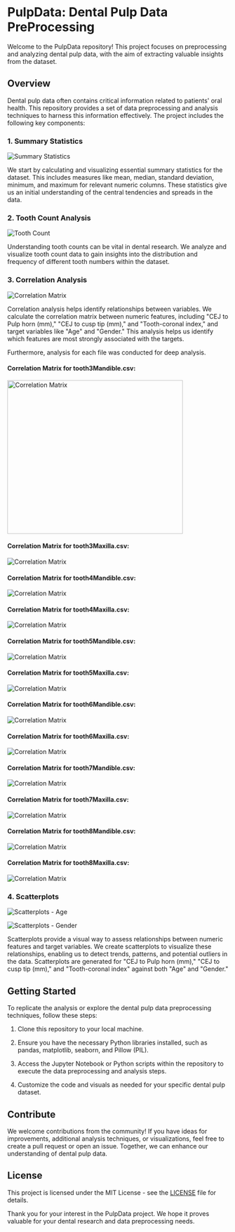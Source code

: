 # PulpData: Dental Pulp Data PreProcessing

Welcome to the PulpData repository! This project focuses on preprocessing and analyzing dental pulp data, with the aim of extracting valuable insights from the dataset.

## Overview

Dental pulp data often contains critical information related to patients' oral health. This repository provides a set of data preprocessing and analysis techniques to harness this information effectively. The project includes the following key components:

### 1. Summary Statistics

![Summary Statistics](images/summary_statistics.png)

We start by calculating and visualizing essential summary statistics for the dataset. This includes measures like mean, median, standard deviation, minimum, and maximum for relevant numeric columns. These statistics give us an initial understanding of the central tendencies and spreads in the data.

### 2. Tooth Count Analysis

![Tooth Count](images/tooth_count.png)

Understanding tooth counts can be vital in dental research. We analyze and visualize tooth count data to gain insights into the distribution and frequency of different tooth numbers within the dataset.

### 3. Correlation Analysis

![Correlation Matrix](images/correlation_matrix.png)

Correlation analysis helps identify relationships between variables. We calculate the correlation matrix between numeric features, including "CEJ to Pulp horn (mm)," "CEJ to cusp tip (mm)," and "Tooth-coronal index," and target variables like "Age" and "Gender." This analysis helps us identify which features are most strongly associated with the targets.

Furthermore, analysis for each file was conducted for deep analysis.

#### Correlation Matrix for tooth3Mandible.csv:

<img src="images/correlation_matrix_tooth3Mandible.csv.png" alt="Correlation Matrix" width="400" height="350">

#### Correlation Matrix for tooth3Maxilla.csv:

![Correlation Matrix](images/correlation_matrix_tooth3Maxilla.csv.png)

#### Correlation Matrix for tooth4Mandible.csv:

![Correlation Matrix](images/correlation_matrix_tooth4Mandible.csv.png)

#### Correlation Matrix for tooth4Maxilla.csv:

![Correlation Matrix](images/correlation_matrix_tooth4Maxilla.csv.png)

#### Correlation Matrix for tooth5Mandible.csv:

![Correlation Matrix](images/correlation_matrix_tooth5Mandible.csv.png)

#### Correlation Matrix for tooth5Maxilla.csv:

![Correlation Matrix](images/correlation_matrix_tooth5Maxilla.csv.png)

#### Correlation Matrix for tooth6Mandible.csv:

![Correlation Matrix](images/correlation_matrix_tooth6Mandible.csv.png)

#### Correlation Matrix for tooth6Maxilla.csv:

![Correlation Matrix](images/correlation_matrix_tooth6Maxilla.csv.png)

#### Correlation Matrix for tooth7Mandible.csv:

![Correlation Matrix](images/correlation_matrix_tooth7Mandible.csv.png)

#### Correlation Matrix for tooth7Maxilla.csv:

![Correlation Matrix](images/correlation_matrix_tooth7Maxilla.csv.png)

#### Correlation Matrix for tooth8Mandible.csv:

![Correlation Matrix](images/correlation_matrix_tooth8Mandible.csv.png)

#### Correlation Matrix for tooth8Maxilla.csv:

![Correlation Matrix](images/correlation_matrix_tooth8Maxilla.csv.png)

### 4. Scatterplots

![Scatterplots - Age](images/scatterplots_age.png)

![Scatterplots - Gender](images/scatterplots_gender.png)

Scatterplots provide a visual way to assess relationships between numeric features and target variables. We create scatterplots to visualize these relationships, enabling us to detect trends, patterns, and potential outliers in the data. Scatterplots are generated for "CEJ to Pulp horn (mm)," "CEJ to cusp tip (mm)," and "Tooth-coronal index" against both "Age" and "Gender."

## Getting Started

To replicate the analysis or explore the dental pulp data preprocessing techniques, follow these steps:

1. Clone this repository to your local machine.

2. Ensure you have the necessary Python libraries installed, such as pandas, matplotlib, seaborn, and Pillow (PIL).

3. Access the Jupyter Notebook or Python scripts within the repository to execute the data preprocessing and analysis steps.

4. Customize the code and visuals as needed for your specific dental pulp dataset.

## Contribute

We welcome contributions from the community! If you have ideas for improvements, additional analysis techniques, or visualizations, feel free to create a pull request or open an issue. Together, we can enhance our understanding of dental pulp data.

## License

This project is licensed under the MIT License - see the [LICENSE](LICENSE) file for details.

Thank you for your interest in the PulpData project. We hope it proves valuable for your dental research and data preprocessing needs.
